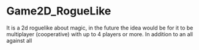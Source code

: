 # Game2D_RogueLike
 It is a 2d roguelike about magic, in the future the idea would be for it to be multiplayer (cooperative) with up to 4 players or more. In addition to an all against all
